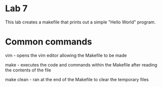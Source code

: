 # Lab 7
This lab creates a makefile that prints out a simple "Hello World" program.

# Common commands
vim - opens the vim editor allowing the Makefile to be made

make - executes the code and commands within the Makefile after reading the contents of the file

make clean - ran at the end of the Makefile to clear the temporary files
